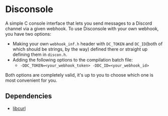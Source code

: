 # Disconsole
A simple C console interface that lets you send messages to a Discord channel via a given webhook. To use Disconsole with your own webhook, you have two options:<br>

- Making your own `webhook_inf.h` header with `DC_TOKEN` and `DC_ID`(both of which should be strings, by the way) defined there or straight up defining them in `discon.h`.
- Adding the following options to the compilation batch file:<br>
  - `-DDC_TOKEN=<your_webhook_token> -DDC_ID=<your_webhook_id>`

Both options are completely valid, it's up to you to choose which one is most convenient for you.

## Dependencies
- [libcurl](https://curl.se/libcurl/c/)
